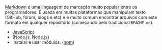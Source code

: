 [Markdown](https://pt.wikipedia.org/wiki/Markdown) é uma linguagem de marcação
muito popular entre os programadores. É usada em muitas plataformas que
manipulam texto (GitHub, fórum, blogs e etc) e é muito comum encontrar arquivos
com este formato em qualquer repositório (começando pelo tradicional
`README.md`).

- [JavaScript](https://developer.mozilla.org/en-US/docs/Web/JavaScript/Refere)
- ([Node.js](https://nodejs.org/), [Node.js](https://nodejs.org/))
- Instalar e usar módulos. ([npm](https://www.npmjs.com/))
